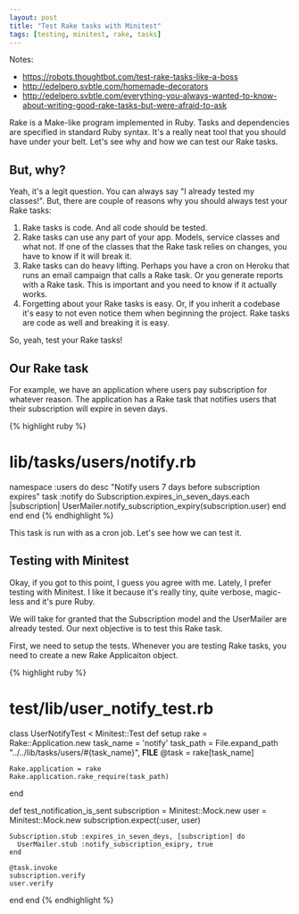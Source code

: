 ```yaml
---
layout: post
title: "Test Rake tasks with Minitest"
tags: [testing, minitest, rake, tasks]
---
```


Notes:

- https://robots.thoughtbot.com/test-rake-tasks-like-a-boss
- http://edelpero.svbtle.com/homemade-decorators
- http://edelpero.svbtle.com/everything-you-always-wanted-to-know-about-writing-good-rake-tasks-but-were-afraid-to-ask

Rake is a Make-like program implemented in Ruby. Tasks and dependencies are specified 
in standard Ruby syntax. It's a really neat tool that you should have under your belt.
Let's see why and how we can test our Rake tasks.


## But, why?

Yeah, it's a legit question. You can always say "I already tested my classes!".
But, there are couple of reasons why you should always test your Rake tasks:

1. Rake tasks is code. And all code should be tested.
2. Rake tasks can use any part of your app. Models, service classes and what not. If one of the classes that the Rake task relies on changes, you have to know if it will break it. 
3. Rake tasks can do heavy lifting. Perhaps you have a cron on Heroku that runs an 
email campaign that calls a Rake task. Or you generate reports with a Rake task. This
is important and you need to know if it actually works.
4. Forgetting about your Rake tasks is easy. Or, if you inherit a codebase it's easy
to not even notice them when beginning the project. Rake tasks are code as well 
and breaking it is easy.

So, yeah, test your Rake tasks!

## Our Rake task

For example, we have an application where users pay subscription for whatever reason. 
The application has a Rake task that notifies users that their subscription will expire
in seven days. 

{% highlight ruby %}
# lib/tasks/users/notify.rb
namespace :users do
  desc "Notify users 7 days before subscription expires"
  task :notify do
    Subscription.expires_in_seven_days.each |subscription|
      UserMailer.notify_subscription_expiry(subscription.user)
    end
  end
end
{% endhighlight %}

This task is run with as a cron job. Let's see how we can test it.

## Testing with Minitest

Okay, if you got to this point, I guess you agree with me. Lately, I prefer testing
with Minitest. I like it because it's really tiny, quite verbose, magic-less and 
it's pure Ruby. 

We will take for granted that the Subscription model and the UserMailer are already tested.
Our next objective is to test this Rake task.

First, we need to setup the tests. Whenever you are testing Rake tasks, you need to 
create a new Rake Applicaiton object. 

{% highlight ruby %}
# test/lib/user_notify_test.rb
class UserNotifyTest < Minitest::Test
  def setup
    rake      = Rake::Application.new
    task_name = 'notify'
    task_path = File.expand_path "../../lib/tasks/users/#{task_name}", __FILE__
    @task = rake[task_name]

    Rake.application = rake
    Rake.application.rake_require(task_path)
  end

  def test_notification_is_sent
    subscription = Minitest::Mock.new
    user = Minitest::Mock.new
    subscription.expect(:user, user)

    Subscription.stub :expires_in_seven_deys, [subscription] do
      UserMailer.stub :notify_subscription_exipry, true
    end

    @task.invoke
    subscription.verify
    user.verify
  end
end
{% endhighlight %}

